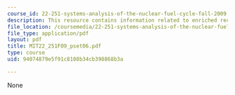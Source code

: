 ```yaml
---
course_id: 22-251-systems-analysis-of-the-nuclear-fuel-cycle-fall-2009
description: This resource contains information related to enriched recycle uranium.
file_location: /coursemedia/22-251-systems-analysis-of-the-nuclear-fuel-cycle-fall-2009/94074879e5f91c8108b34cb398868b3a_MIT22_251F09_pset06.pdf
file_type: application/pdf
layout: pdf
title: MIT22_251F09_pset06.pdf
type: course
uid: 94074879e5f91c8108b34cb398868b3a

---
```

None